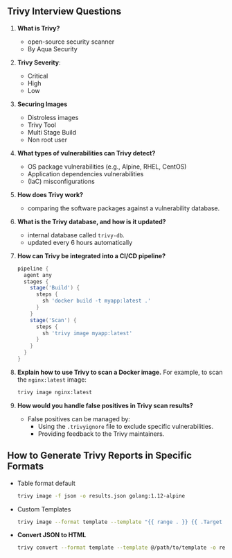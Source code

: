 ## Trivy Interview Questions

1. **What is Trivy?**
   - open-source security scanner
   - By Aqua Security
2. **Trivy Severity**:
   - Critical
   - High 
   - Low
3. **Securing Images**
   - Distroless images
   - Trivy Tool
   - Multi Stage Build
   - Non root user 
   
2. **What types of vulnerabilities can Trivy detect?**
     - OS package vulnerabilities (e.g., Alpine, RHEL, CentOS)
     - Application dependencies vulnerabilities
     - (IaC) misconfigurations

4. **How does Trivy work?**
   - comparing the software packages against a vulnerability database.

5. **What is the Trivy database, and how is it updated?**
   - internal database called `trivy-db`.
   - updated every 6 hours automatically

5. **How can Trivy be integrated into a CI/CD pipeline?**
     ```groovy
     pipeline {
       agent any
       stages {
         stage('Build') {
           steps {
             sh 'docker build -t myapp:latest .'
           }
         }
         stage('Scan') {
           steps {
             sh 'trivy image myapp:latest'
           }
         }
       }
     }
     ```

6. **Explain how to use Trivy to scan a Docker image.**
     For example, to scan the `nginx:latest` image:
     ```sh
     trivy image nginx:latest
     ```

9. **How would you handle false positives in Trivy scan results?**
   - False positives can be managed by:
     - Using the `.trivyignore` file to exclude specific vulnerabilities.
     - Providing feedback to the Trivy maintainers.


## How to Generate Trivy Reports in Specific Formats
- Table format default

    ```sh
    trivy image -f json -o results.json golang:1.12-alpine
    ```
- Custom Templates
    ```sh
    trivy image --format template --template "{{ range . }} {{ .Target }} {{ end }}" golang:1.12-alpine
    ```
-  **Convert JSON to HTML**
    ```sh
    trivy convert --format template --template @/path/to/template -o report.html results.json
    ```